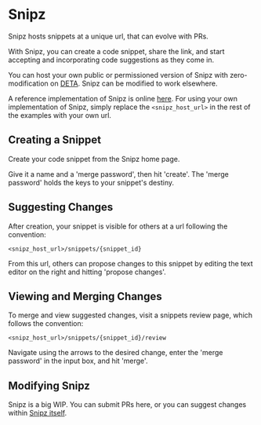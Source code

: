 # Snipz

Snipz hosts snippets at a unique url, that can evolve with PRs.

With Snipz, you can create a code snippet, share the link, and start accepting and incorporating code suggestions as they come in.

You can host your own public or permissioned version of Snipz with zero-modification on [DETA](https://deta.sh/). Snipz can be modified to work elsewhere.

A reference implementation of Snipz is online [here](https://cclwqvx4995d.deta.dev/). For using your own implementation of Snipz, simply replace the `<snipz_host_url>` in the rest of the examples with your own url.

## Creating a Snippet

Create your code snippet from the Snipz home page.

Give it a name and a 'merge password', then hit 'create'. The 'merge password' holds the keys to your snippet's destiny.

## Suggesting Changes

After creation, your snippet is visible for others at a url following the convention:

`<snipz_host_url>/snippets/{snippet_id}`

From this url, others can propose changes to this snippet by editing the text editor on the right and hitting 'propose changes'.

## Viewing and Merging Changes

To merge and view suggested changes, visit a snippets review page, which follows the convention:

`<snipz_host_url>/snippets/{snippet_id}/review`


Navigate using the arrows to the desired change, enter the 'merge password' in the input box, and hit 'merge'.

## Modifying Snipz

Snipz is a big WIP. You can submit PRs here, or you can suggest changes within [Snipz itself](https://app.deta.sh/cclwqvx4995d/snippets/fptk-6045).
